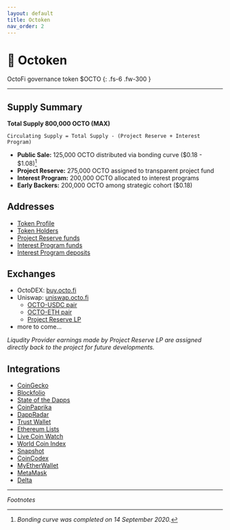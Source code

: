 ```yaml
---
layout: default
title: Octoken
nav_order: 2
---
```


# 🐙 Octoken

OctoFi governance token $OCTO
{: .fs-6 .fw-300 }

---

## Supply Summary

**Total Supply 800,000 OCTO (MAX)**

`Circulating Supply = Total Supply - (Project Reserve + Interest Program)`

- **Public Sale:** 125,000 OCTO distributed via bonding curve ($0.18 - $1.08)[^1]
- **Project Reserve:** 275,000 OCTO assigned to transparent project fund
- **Interest Program:** 200,000 OCTO allocated to interest programs
- **Early Backers:** 200,000 OCTO among strategic cohort ($0.18)

<script defer src="https://www.livecoinwatch.com/static/lcw-widget.js"></script> <div class="livecoinwatch-widget-6" lcw-coin="OCTO" lcw-base="USD" lcw-period="d" lcw-color-tx="#27262b" lcw-color-bg="#f5f6fa" lcw-border-w="1" ></div>

## Addresses

- [Token Profile](https://etherscan.io/token/0x7240ac91f01233baaf8b064248e80feaa5912ba3)
- [Token Holders](https://etherscan.io/token/tokenholderchart/0x7240ac91f01233baaf8b064248e80feaa5912ba3)
- [Project Reserve funds](https://etherscan.io/address/0xd06777d9b02f677214073cc3c5338904cba7894a)
- [Interest Program funds](https://etherscan.io/address/0xb51d93791e19d8cf1fdf1851aa97e7695a9135c0)
- [Interest Program deposits](https://etherscan.io/address/0x0a4e9f69f5b2e1e661da9ed98956f928200ea4ba#tokentxns)

## Exchanges

- OctoDEX: [buy.octo.fi](https://buy.octo.fi)
- Uniswap: [uniswap.octo.fi](https://uniswap.octo.fi)
	- [OCTO-USDC pair](https://uniswap.info/pair/0x1b87fde6af5396165fdadf7f532784622a824abf)
	- [OCTO-ETH pair](https://uniswap.info/pair/0xd7cfbcadaaf6475321cfcf3884f15a93400be658)
	- [Project Reserve LP](https://uniswap.info/account/0xd06777d9b02f677214073cc3c5338904cba7894a)
- more to come...

*Liqudity Provider earnings made by Project Reserve LP are assigned directly back to the project for future developments.*

## Integrations

- [CoinGecko](https://www.coingecko.com/coins/octofi)
- [Blockfolio](https://blockfolio.com/coin/OCTO)
- [State of the Dapps](https://www.stateofthedapps.com/dapps/octofi)
- [CoinPaprika](https://coinpaprika.com/coin/octo-octofi/)
- [DappRadar](https://dappradar.com/ethereum/defi/octofi)
- [Trust Wallet](https://github.com/trustwallet/assets/pull/4068)
- [Ethereum Lists](https://github.com/ethereum-lists/tokens/pull/409)
- [Live Coin Watch](https://www.livecoinwatch.com/price/OctoFi-OCTO)
- [World Coin Index](https://www.worldcoinindex.com/coin/octofi)
- [Snapshot](https://snapshot.page/#/octofi)
- [CoinCodex](https://coincodex.com/crypto/octofi/)
- [MyEtherWallet](https://github.com/MyEtherWallet/ethereum-lists/pull/1604)
- [MetaMask](https://github.com/MetaMask/eth-contract-metadata/pull/566)
- [Delta](https://delta.app/en/crypto/octo*/octofi)

---

*Footnotes*

[^1]: *Bonding curve was completed on 14 September 2020.*
